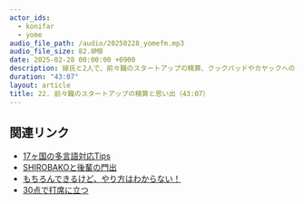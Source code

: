 ```yaml
---
actor_ids:
  - konifar
  - yome
audio_file_path: /audio/20250228_yomefm.mp3
audio_file_size: 82.8MB
date: 2025-02-28 00:00:00 +0900
description: 嫁氏と2人で、前々職のスタートアップの精算、クックパッドやカヤックへの憧れ、年俸の半減、何もできない焦燥感、起死回生のAndroidアプリリニューアル、ｼｬﾁｮｰとの1on1から始めたブログ/登壇、なくなった貯金、多国籍メンバーとの出会い、焦燥感からの転職、楽しそうだった夫などについて話しました。
duration: "43:07"
layout: article
title: 22. 前々職のスタートアップの精算と思い出（43:07）
---
```


## 関連リンク

- [17ヶ国の多言語対応Tips](https://speakerdeck.com/konifar/17keguo-falseduo-yan-yu-dui-ying-tips)
- [SHIROBAKOと後輩の門出](https://konifar-zatsu.hatenadiary.jp/entry/2017/12/25/214656)
- [もちろんできるけど、やり方はわからない！](https://konifar.hatenablog.com/entry/2015/04/19/140322)
- [30点で打席に立つ](https://speakerdeck.com/konifar/30dian-deda-xi-nili-tu)